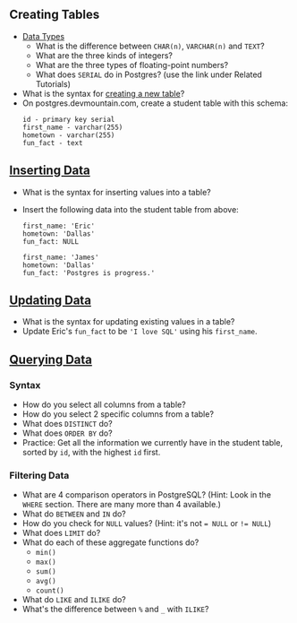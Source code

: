 ## Creating Tables

- [Data Types](http://www.postgresqltutorial.com/postgresql-data-types/)
  - What is the difference between `CHAR(n)`, `VARCHAR(n)` and `TEXT`?
  - What are the three kinds of integers?
  - What are the three types of floating-point numbers?
  - What does `SERIAL` do in Postgres? (use the link under Related Tutorials)
- What is the syntax for [creating a new table](http://www.postgresqltutorial.com/postgresql-create-table/)?
- On postgres.devmountain.com, create a student table with this schema:
  ```
  id - primary key serial
  first_name - varchar(255)
  hometown - varchar(255)
  fun_fact - text
  ```

## [Inserting Data](http://www.postgresqltutorial.com/postgresql-insert/)

- What is the syntax for inserting values into a table?
- Insert the following data into the student table from above:

  ```
  first_name: 'Eric'
  hometown: 'Dallas'
  fun_fact: NULL

  first_name: 'James'
  hometown: 'Dallas'
  fun_fact: 'Postgres is progress.'
  ```

## [Updating Data](http://www.postgresqltutorial.com/postgresql-update/)

- What is the syntax for updating existing values in a table?
- Update Eric's `fun_fact` to be `'I love SQL'` using his `first_name`.

## [Querying Data](http://www.postgresqltutorial.com/postgresql-select/)

### Syntax

- How do you select all columns from a table?
- How do you select 2 specific columns from a table?
- What does `DISTINCT` do?
- What does `ORDER BY` do?
- Practice: Get all the information we currently have in the student table, sorted by `id`, with the highest `id` first.

### Filtering Data

- What are 4 comparison operators in PostgreSQL? (Hint: Look in the `WHERE` section. There are many more than 4 available.)
- What do `BETWEEN` and `IN` do?
- How do you check for `NULL` values? (Hint: it's not `= NULL` or `!= NULL`)
- What does `LIMIT` do?
- What do each of these aggregate functions do?
  - `min()`
  - `max()`
  - `sum()`
  - `avg()`
  - `count()`
- What do `LIKE` and `ILIKE` do?
- What's the difference between `%` and `_` with `ILIKE`?
